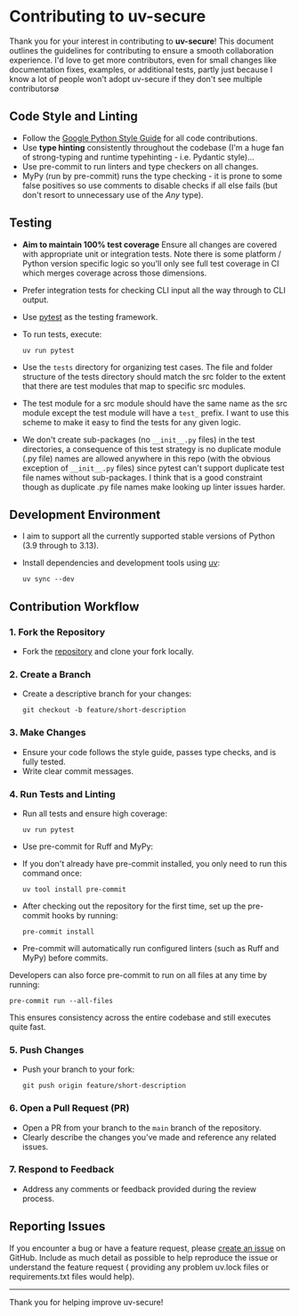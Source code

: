 
# Contributing to uv-secure

Thank you for your interest in contributing to **uv-secure**! This document outlines the
guidelines for contributing to ensure a smooth collaboration experience. I'd love to get
more contributors, even for small changes like documentation fixes, examples, or
additional tests, partly just because I know a lot of people won't adopt uv-secure if
they don't see multiple contributorsø


## Code Style and Linting

- Follow the [Google Python Style Guide](https://google.github.io/styleguide/pyguide.html)
  for all code contributions.
- Use **type hinting** consistently throughout the codebase (I'm a huge fan of
  strong-typing and runtime typehinting - i.e. Pydantic style)...
- Use pre-commit to run linters and type checkers on all changes.
- MyPy (run by pre-commit) runs the type checking - it is prone to some false positives
  so use comments to disable checks if all else fails (but don't resort to unnecessary
  use of the _Any_ type).

## Testing

- **Aim to maintain 100% test coverage** Ensure all changes are covered with appropriate
  unit or integration tests. Note there is some platform / Python version specific logic
  so you'll only see full test coverage in CI which merges coverage across those
  dimensions.
- Prefer integration tests for checking CLI input all the way through to CLI output.
- Use [pytest](https://pytest.org/) as the testing framework.
- To run tests, execute:

  ```shell
  uv run pytest
  ```

- Use the `tests` directory for organizing test cases. The file and folder structure of
  the tests directory should match the src folder to the extent that there are test
  modules that map to specific src modules.
- The test module for a src module should have the same name as the src module except
  the test module will have a `test_` prefix. I want to use this scheme to make it easy
  to find the tests for any given logic.
- We don't create sub-packages (no `__init__.py` files) in the test directories, a
  consequence of this test strategy is no duplicate module (.py file) names are allowed
  anywhere in this repo (with the obvious exception of `__init__.py` files) since pytest
  can't support duplicate test file names without sub-packages. I think that is a good
  constraint though as duplicate .py file names make looking up linter issues harder.

## Development Environment

- I aim to support all the currently supported stable versions of Python (3.9 through to
  3.13).
- Install dependencies and development tools using [uv](https://docs.astral.sh/uv/):

  ```shell
  uv sync --dev
  ```

## Contribution Workflow

### 1. Fork the Repository

- Fork the [repository](https://github.com/owenlamont/uv-secure) and clone your fork
  locally.

### 2. Create a Branch

- Create a descriptive branch for your changes:

     ```shell
     git checkout -b feature/short-description
     ```

### 3. Make Changes

- Ensure your code follows the style guide, passes type checks, and is fully tested.
- Write clear commit messages.

### 4. Run Tests and Linting

- Run all tests and ensure high coverage:

     ```shell
     uv run pytest
     ```

- Use pre-commit for Ruff and MyPy:

- If you don't already have pre-commit installed, you only need to run this command
  once:

     ```shell
     uv tool install pre-commit
     ```

- After checking out the repository for the first time, set up the pre-commit hooks
  by running:

     ```shell
     pre-commit install
     ```

- Pre-commit will automatically run configured linters (such as Ruff and MyPy) before
  commits.

Developers can also force pre-commit to run on all files at any time by running:

```shell
pre-commit run --all-files
```

This ensures consistency across the entire codebase and still executes quite fast.

### 5. Push Changes

- Push your branch to your fork:

     ```shell
     git push origin feature/short-description
     ```

### 6. Open a Pull Request (PR)

- Open a PR from your branch to the `main` branch of the repository.
- Clearly describe the changes you’ve made and reference any related issues.

### 7. Respond to Feedback

- Address any comments or feedback provided during the review process.

## Reporting Issues

If you encounter a bug or have a feature request, please
[create an issue](https://github.com/owenlamont/uv-secure/issues) on GitHub. Include as
much detail as possible to help reproduce the issue or understand the feature request (
providing any problem uv.lock files or requirements.txt files would help).

---

Thank you for helping improve uv-secure!
